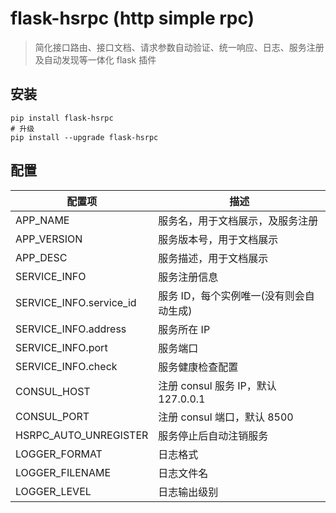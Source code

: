 # flask-hsrpc (http simple rpc)

> 简化接口路由、接口文档、请求参数自动验证、统一响应、日志、服务注册及自动发现等一体化 flask 插件

## 安装

```
pip install flask-hsrpc
# 升级
pip install --upgrade flask-hsrpc
```

## 配置

| 配置项                  | 描述                                    |
| ----------------------- | --------------------------------------- |
| APP_NAME                | 服务名，用于文档展示，及服务注册        |
| APP_VERSION             | 服务版本号，用于文档展示                |
| APP_DESC                | 服务描述，用于文档展示                  |
| SERVICE_INFO            | 服务注册信息                            |
| SERVICE_INFO.service_id | 服务 ID，每个实例唯一(没有则会自动生成) |
| SERVICE_INFO.address    | 服务所在 IP                             |
| SERVICE_INFO.port       | 服务端口                                |
| SERVICE_INFO.check      | 服务健康检查配置                        |
| CONSUL_HOST             | 注册 consul 服务 IP，默认 127.0.0.1     |
| CONSUL_PORT             | 注册 consul 端口，默认 8500             |
| HSRPC_AUTO_UNREGISTER   | 服务停止后自动注销服务                  |
| LOGGER_FORMAT           | 日志格式                                |
| LOGGER_FILENAME         | 日志文件名                              |
| LOGGER_LEVEL            | 日志输出级别                            |
